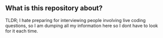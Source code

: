 ## What is this repository about?

TLDR; I hate preparing for interviewing people involving live coding questions, so I am dumping all my information here so I dont have to look for it each time.
